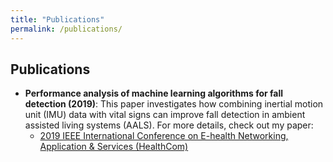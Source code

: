 ```yaml
---
title: "Publications"
permalink: /publications/
---
```



## Publications
- **Performance analysis of machine learning algorithms for fall detection (2019)**: This paper investigates how combining inertial motion unit (IMU) data with vital signs can improve fall detection in ambient assisted living systems (AALS). For more details, check out my paper:
  - [2019 IEEE International Conference on E-health Networking, Application & Services (HealthCom)](https://ieeexplore.ieee.org/abstract/document/9009442)
